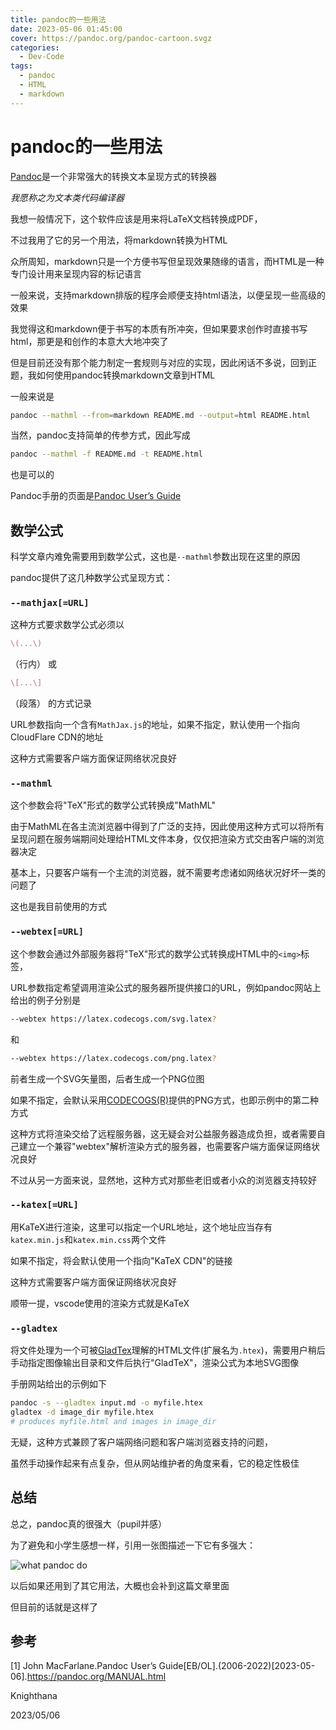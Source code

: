 ```yaml
---
title: pandoc的一些用法
date: 2023-05-06 01:45:00
cover: https://pandoc.org/pandoc-cartoon.svgz
categories:
  - Dev-Code
tags:
  - pandoc
  - HTML
  - markdown
---
```


# pandoc的一些用法

[Pandoc](https://pandoc.org)是一个非常强大的转换文本呈现方式的转换器

*我愿称之为文本类代码编译器*

我想一般情况下，这个软件应该是用来将LaTeX文档转换成PDF，

不过我用了它的另一个用法，将markdown转换为HTML

众所周知，markdown只是一个方便书写但呈现效果随缘的语言，而HTML是一种专门设计用来呈现内容的标记语言

一般来说，支持markdown排版的程序会顺便支持html语法，以便呈现一些高级的效果

我觉得这和markdown便于书写的本质有所冲突，但如果要求创作时直接书写html，那更是和创作的本意大大地冲突了

但是目前还没有那个能力制定一套规则与对应的实现，因此闲话不多说，回到正题，我如何使用pandoc转换markdown文章到HTML

一般来说是
```bash
pandoc --mathml --from=markdown README.md --output=html README.html
```

当然，pandoc支持简单的传参方式，因此写成
```bash
pandoc --mathml -f README.md -t README.html
```
也是可以的

Pandoc手册的页面是[Pandoc User’s Guide](https://pandoc.org/MANUAL.html)

## 数学公式

科学文章内难免需要用到数学公式，这也是`--mathml`参数出现在这里的原因

pandoc提供了这几种数学公式呈现方式：

### `--mathjax[=URL]`

这种方式要求数学公式必须以
```tex
\(...\)
```
（行内）
或
```tex
\[...\]
```
（段落）
的方式记录

URL参数指向一个含有`MathJax.js`的地址，如果不指定，默认使用一个指向CloudFlare CDN的地址

这种方式需要客户端方面保证网络状况良好

### `--mathml`

这个参数会将"TeX"形式的数学公式转换成"MathML"

由于MathML在各主流浏览器中得到了广泛的支持，因此使用这种方式可以将所有呈现问题在服务端期间处理给HTML文件本身，仅仅把渲染方式交由客户端的浏览器决定

基本上，只要客户端有一个主流的浏览器，就不需要考虑诸如网络状况好坏一类的问题了

这也是我目前使用的方式

### `--webtex[=URL]`

这个参数会通过外部服务器将"TeX"形式的数学公式转换成HTML中的`<img>`标签，

URL参数指定希望调用渲染公式的服务器所提供接口的URL，例如pandoc网站上给出的例子分别是

```bash
--webtex https://latex.codecogs.com/svg.latex?
```
和
```bash
--webtex https://latex.codecogs.com/png.latex?
```

前者生成一个SVG矢量图，后者生成一个PNG位图

如果不指定，会默认采用[CODECOGS(R)](codecogs.com)提供的PNG方式，也即示例中的第二种方式

这种方式将渲染交给了远程服务器，这无疑会对公益服务器造成负担，或者需要自己建立一个兼容"webtex"解析渲染方式的服务器，也需要客户端方面保证网络状况良好

不过从另一方面来说，显然地，这种方式对那些老旧或者小众的浏览器支持较好

### `--katex[=URL]`

用KaTeX进行渲染，这里可以指定一个URL地址，这个地址应当存有`katex.min.js`和`katex.min.css`两个文件

如果不指定，将会默认使用一个指向"KaTeX CDN"的链接

这种方式需要客户端方面保证网络状况良好

顺带一提，vscode使用的渲染方式就是KaTeX

### `--gladtex`

将文件处理为一个可被[GladTex](https://humenda.github.io/GladTeX/)理解的HTML文件(扩展名为`.htex`)，需要用户稍后手动指定图像输出目录和文件后执行"GladTeX"，渲染公式为本地SVG图像

手册网站给出的示例如下
```bash
pandoc -s --gladtex input.md -o myfile.htex
gladtex -d image_dir myfile.htex
# produces myfile.html and images in image_dir
```

无疑，这种方式兼顾了客户端网络问题和客户端浏览器支持的问题，

虽然手动操作起来有点复杂，但从网站维护者的角度来看，它的稳定性极佳

## 总结

总之，pandoc真的很强大（pupil并感）

为了避免和小学生感想一样，引用一张图描述一下它有多强大：

![what pandoc do](https://pandoc.org/diagram.svgz)

以后如果还用到了其它用法，大概也会补到这篇文章里面

但目前的话就是这样了

## 参考

[1] John MacFarlane.Pandoc User’s Guide[EB/OL].(2006-2022)[2023-05-06].https://pandoc.org/MANUAL.html

Knighthana

2023/05/06

